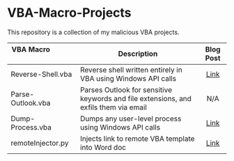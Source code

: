 # VBA-Macro-Projects
This repository is a collection of my malicious VBA projects.

| VBA Macro &nbsp; &nbsp; &nbsp; &nbsp; &nbsp; &nbsp; &nbsp; &nbsp; &nbsp; | Description | Blog Post |
| --------- | ----------- |:---------:|
| Reverse-Shell.vba | Reverse shell written entirely in VBA using Windows API calls | [Link](https://john-woodman.com/research/malicious-vba-macros-trials-tribulations/) |
| Parse-Outlook.vba | Parses Outlook for sensitive keywords and file extensions, and exfils them via email | N/A |
| Dump-Process.vba | Dumps any user-level process using Windows API calls | [Link](https://john-woodman.com/research/malicious-vba-macros-trials-tribulations/) |
| remoteInjector.py | Injects link to remote VBA template into Word doc | [Link](https://john-woodman.com/research/vba-macro-remote-template-injection/) |
